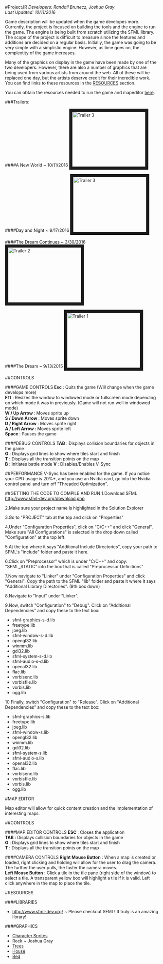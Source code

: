 #ProjectJR
*Developers:	Randall Brunecz, Joshua Gray*			
*Last Updated:	10/11/2016*		   								   

Game description will be updated when the game developes more. Currently, the project is focused on building the tools and the engine to run the game. The engine is being built from scratch utilizing the SFML library. The scope of the project is difficult to measure since the features and additions are decided on a regular basis. Initially, the game was going to be very simple with a simplistic engine. However, as time goes on, the complextity of the game increases. 

Many of the graphics on display in the game have been made by one of the two developers. However, there are also a number of graphics that are being used from various artists from around the web. All of these will be replaced one day, but the artists deserve credit for their incredible work. You can find links to these resources in the [RESOURCES](#resources) section.  

You can obtain the resources needed to run the game and mapeditor [here](https://www.mediafire.com/?40bibadp11yfqk4).  

###Trailers:

####A New World ~ 10/11/2016
<a href="https://www.youtube.com/watch?v=hu95BioSC2g
" target="_blank"><img src="http://img.youtube.com/vi/hu95BioSC2g/0.jpg" 
alt="Trailer 3" width="240" height="180" border="10" /></a>

####Day and Night ~ 9/17/2016
<a href="https://www.youtube.com/watch?v=_VDVgpRwQOM
" target="_blank"><img src="http://img.youtube.com/vi/_VDVgpRwQOM/0.jpg" 
alt="Trailer 3" width="240" height="180" border="10" /></a>

####The Dream Continues ~ 3/30/2016
<a href="http://www.youtube.com/watch?feature=player_embedded&v=Mw5NEUaLmuQ
" target="_blank"><img src="http://img.youtube.com/vi/Mw5NEUaLmuQ/0.jpg" 
alt="Trailer 2" width="240" height="180" border="10" /></a>

####The Dream ~ 9/13/2015
<a href="http://www.youtube.com/watch?feature=player_embedded&v=xaQtEXAxa7A
" target="_blank"><img src="http://img.youtube.com/vi/xaQtEXAxa7A/0.jpg" 
alt="Trailer 1" width="240" height="180" border="10" /></a>   

##CONTROLS

####GAME CONTROLS
**Esc** : Quits the game (Will change when the game develops more)  
**F11** : Resizes the window to windowed mode or fullscreen mode depending on which mode it was in previously. (Game will not run well in windowed mode)  
**W / Up Arrow**    : Moves sprite up  
**S / Down Arrow**  : Moves sprite down  
**D / Right Arrow** : Moves sprite right  
**A / Left Arrow**  : Moves sprite left  
**Space** : Pauses the game  

####DEBUG CONTROLS
**TAB** : Displays collision boundaries for objects in the game  
**G** : Displays grid lines to show where tiles start and finish  
**T** : Displays all the transition points on the map  
**B** : Initiates battle mode
**V** : Disables/Enables V-Sync

##PERFORMANCE
V-Sync has been enabled for the game. If you notice your CPU usage is 20%+, and you use an Nvidia card, go into the Nvidia control panel and turn off "Threaded Optimization".

##GETTING THE CODE TO COMPILE AND RUN
1.Download SFML http://www.sfml-dev.org/download.php

2.Make sure your project name is highlighted in the Solution Explorer

3.Go to "PROJECT" tab at the top and click on "Properties"

4.Under "Configuration Properties", click on "C/C++" and click "General". Make sure "All Configurations" is selected in the drop down called "Configuration" at the top left.

5.At the top where it says "Additional Include Directories", copy your path to SFML's "include" folder and paste it here.

6.Click on "Preprocessor" which is under "C/C++" and copy: "SFML_STATIC" into the box that is called "Preprocessor Definitions"

7.Now navigate to "Linker" under "Configuration Properties" and click "General". Copy the path to the SFML "lib" folder and paste it where it says "Additional Library Directories". (9th box down)

8.Navigate to "Input" under "Linker".

9.Now, switch "Configuration" to "Debug". Click on "Additional Dependencies" and copy these to the text box:

- sfml-graphics-s-d.lib
- freetype.lib
- jpeg.lib
- sfml-window-s-d.lib
- opengl32.lib
- winmm.lib
- gdi32.lib
- sfml-system-s-d.lib
- sfml-audio-s-d.lib
- openal32.lib
- flac.lib
- vorbisenc.lib
- vorbisfile.lib
- vorbis.lib
- ogg.lib

10 Finally, switch "Configuration" to "Release". Click on "Additional Dependencies" and copy these to the text box:

- sfml-graphics-s.lib
- freetype.lib
- jpeg.lib
- sfml-window-s.lib
- opengl32.lib
- winmm.lib
- gdi32.lib
- sfml-system-s.lib
- sfml-audio-s.lib
- openal32.lib
- flac.lib
- vorbisenc.lib
- vorbisfile.lib
- vorbis.lib
- ogg.lib

#MAP EDITOR

Map editor will allow for quick content creation and the implementation of interesting maps.

##CONTROLS

####MAP EDITOR CONTROLS
**ESC** : Closes the application  
**TAB** : Displays collision boundaries for objects in the game  
**G** : Displays grid lines to show where tiles start and finish  
**T** : Displays all the transition points on the map   

####CAMERA CONTROLS
**Right Mouse Button** : When a map is created or loaded, right clicking and holding will allow for the user to drag the camera. The further the user pulls, the faster the camera moves.  
**Left Mouse Button**  : Click a tile in the tile pane (right side of the window) to select a tile. A transparent yellow box will highlight a tile if it is valid. Left click anywhere in the map to place the tile.  

#RESOURCES

####LIBRARIES
- http://www.sfml-dev.org/ ~ Please checkout SFML! It truly is an amazing library! 

####GRAPHICS
- [Character Sprites](http://www.talking-time.net/showthread.php?t=11609)
- Rock ~ Joshua Gray
- [Trees](https://www.pinterest.com/pin/415668240582727675/)
- [House](http://www.deviantart.com/morelikethis/306968011)
- [Bed](http://swordholio.deviantart.com/art/RPG-Maker-Bed-Set-61605184)